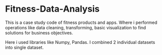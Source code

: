 # Fitness-Data-Analysis

This is a case study code of fitness products and apps. Where i performed operations like data cleaning, transforming, basic visualization to find solutions for business objectives.

Here i used libraries like Numpy, Pandas. I combined 2 individual datasets into single dataset.
